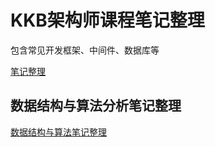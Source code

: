 # KKB架构师课程笔记整理

包含常见开发框架、中间件、数据库等

[笔记整理](kkb/目录.md)

## 数据结构与算法分析笔记整理

[数据结构与算法笔记整理](kkb/数据结构与算法分析/目录.md)

